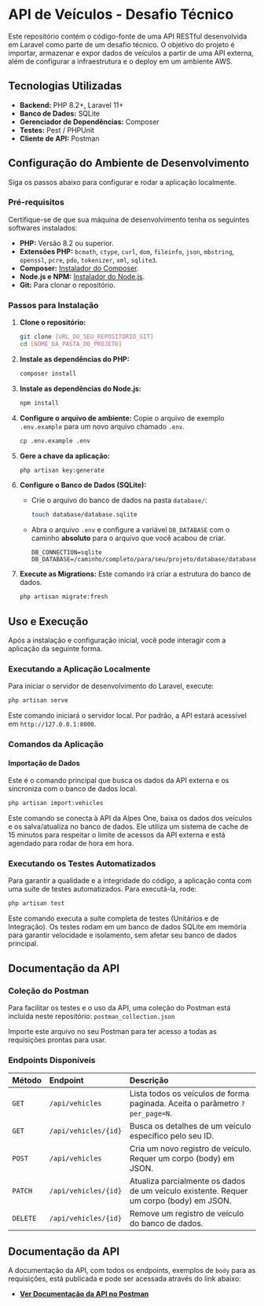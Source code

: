 # API de Veículos - Desafio Técnico

Este repositório contém o código-fonte de uma API RESTful desenvolvida em Laravel como parte de um desafio técnico. O objetivo do projeto é importar, armazenar e expor dados de veículos a partir de uma API externa, além de configurar a infraestrutura e o deploy em um ambiente AWS.

## Tecnologias Utilizadas

* **Backend:** PHP 8.2+, Laravel 11+
* **Banco de Dados:** SQLite
* **Gerenciador de Dependências:** Composer
* **Testes:** Pest / PHPUnit
* **Cliente de API:** Postman

## Configuração do Ambiente de Desenvolvimento

Siga os passos abaixo para configurar e rodar a aplicação localmente.

### Pré-requisitos

Certifique-se de que sua máquina de desenvolvimento tenha os seguintes softwares instalados:

* **PHP:** Versão 8.2 ou superior.
* **Extensões PHP:** `bcmath`, `ctype`, `curl`, `dom`, `fileinfo`, `json`, `mbstring`, `openssl`, `pcre`, `pdo`, `tokenizer`, `xml`, `sqlite3`.
* **Composer:** [Instalador do Composer](https://getcomposer.org/download/).
* **Node.js e NPM:** [Instalador do Node.js](https://nodejs.org/en).
* **Git:** Para clonar o repositório.

### Passos para Instalação

1.  **Clone o repositório:**
    ```bash
    git clone [URL_DO_SEU_REPOSITORIO_GIT]
    cd [NOME_DA_PASTA_DO_PROJETO]
    ```

2.  **Instale as dependências do PHP:**
    ```bash
    composer install
    ```

3.  **Instale as dependências do Node.js:**
    ```bash
    npm install
    ```

4.  **Configure o arquivo de ambiente:**
    Copie o arquivo de exemplo `.env.example` para um novo arquivo chamado `.env`.
    ```bash
    cp .env.example .env
    ```

5.  **Gere a chave da aplicação:**
    ```bash
    php artisan key:generate
    ```

6.  **Configure o Banco de Dados (SQLite):**
    * Crie o arquivo do banco de dados na pasta `database/`:
        ```bash
        touch database/database.sqlite
        ```
    * Abra o arquivo `.env` e configure a variável `DB_DATABASE` com o caminho **absoluto** para o arquivo que você acabou de criar.
        ```env
        DB_CONNECTION=sqlite
        DB_DATABASE=/caminho/completo/para/seu/projeto/database/database.sqlite
        ```

7.  **Execute as Migrations:**
    Este comando irá criar a estrutura do banco de dados.
    ```bash
    php artisan migrate:fresh
    ```

## Uso e Execução

Após a instalação e configuração inicial, você pode interagir com a aplicação da seguinte forma.

### Executando a Aplicação Localmente

Para iniciar o servidor de desenvolvimento do Laravel, execute:
```bash
php artisan serve
```
Este comando iniciará o servidor local. Por padrão, a API estará acessível em `http://127.0.0.1:8000`.

### Comandos da Aplicação

#### Importação de Dados

Este é o comando principal que busca os dados da API externa e os sincroniza com o banco de dados local.

```bash
php artisan import:vehicles
```
Este comando se conecta à API da Alpes One, baixa os dados dos veículos e os salva/atualiza no banco de dados. Ele utiliza um sistema de cache de 15 minutos para respeitar o limite de acessos da API externa e está agendado para rodar de hora em hora.

### Executando os Testes Automatizados

Para garantir a qualidade e a integridade do código, a aplicação conta com uma suíte de testes automatizados. Para executá-la, rode:
```bash
php artisan test
```
Este comando executa a suíte completa de testes (Unitários e de Integração). Os testes rodam em um banco de dados SQLite em memória para garantir velocidade e isolamento, sem afetar seu banco de dados principal.

## Documentação da API

### Coleção do Postman

Para facilitar os testes e o uso da API, uma coleção do Postman está incluída neste repositório:
`postman_collection.json`

Importe este arquivo no seu Postman para ter acesso a todas as requisições prontas para usar.

### Endpoints Disponíveis

| Método | Endpoint | Descrição |
| :--- | :--- | :--- |
| `GET` | `/api/vehicles` | Lista todos os veículos de forma paginada. Aceita o parâmetro `?per_page=N`. |
| `GET` | `/api/vehicles/{id}` | Busca os detalhes de um veículo específico pelo seu ID. |
| `POST` | `/api/vehicles` | Cria um novo registro de veículo. Requer um corpo (body) em JSON. |
| `PATCH` | `/api/vehicles/{id}` | Atualiza parcialmente os dados de um veículo existente. Requer um corpo (body) em JSON. |
| `DELETE` | `/api/vehicles/{id}` | Remove um registro de veículo do banco de dados. |

## Documentação da API

A documentação da API, com todos os endpoints, exemplos de `body` para as requisições, está publicada e pode ser acessada através do link abaixo:

* **[Ver Documentação da API no Postman](https://documenter.getpostman.com/view/1689657/2sB3HeuPUH)**